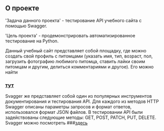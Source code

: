 ## **О проекте**

'Задача данного проекта' - тестирование API учебного сайта с помощью Swagger. 

'Цель проекта' - продемонстрировать автоматизированное тестирование на Python.

Данный учебный сайт представляет собой площадку, где можно создать свой профиль с питомцами (указать имя, тип, возраст, пол, загрузить фотографию любимого питомца, ставить лайки своим питомцам и другим, делиться комментариями и другое). Его можно найти 
### [тут](http://34.141.58.52:8080/#/) 

Svagger же представляет собой один из популярных инструментов документирования и тестирования API.
Для каждого из методов HTTP Swagger описаны параметры запросов и формат ответов, использовался формат JSON файлов.
В тестировании API были задействованы следующие методы: GET, POST, PATCH, PUT, DELETE.
Svagger можно посмотреть 
###[здесь](http://34.141.58.52:8000/docs#)
